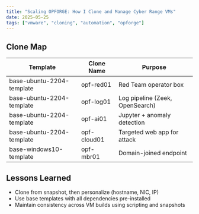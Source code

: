 ```yaml
---
title: "Scaling OPFORGE: How I Clone and Manage Cyber Range VMs"
date: 2025-05-25
tags: ["vmware", "cloning", "automation", "opforge"]
---
```


## Clone Map

| Template                   | Clone Name     | Purpose                         |
|----------------------------|----------------|---------------------------------|
| base-ubuntu-2204-template  | opf-red01      | Red Team operator box          |
| base-ubuntu-2204-template  | opf-log01      | Log pipeline (Zeek, OpenSearch)|
| base-ubuntu-2204-template  | opf-ai01       | Jupyter + anomaly detection    |
| base-ubuntu-2204-template  | opf-cloud01    | Targeted web app for attack    |
| base-windows10-template    | opf-mbr01      | Domain-joined endpoint          |

## Lessons Learned
- Clone from snapshot, then personalize (hostname, NIC, IP)
- Use base templates with all dependencies pre-installed
- Maintain consistency across VM builds using scripting and snapshots
